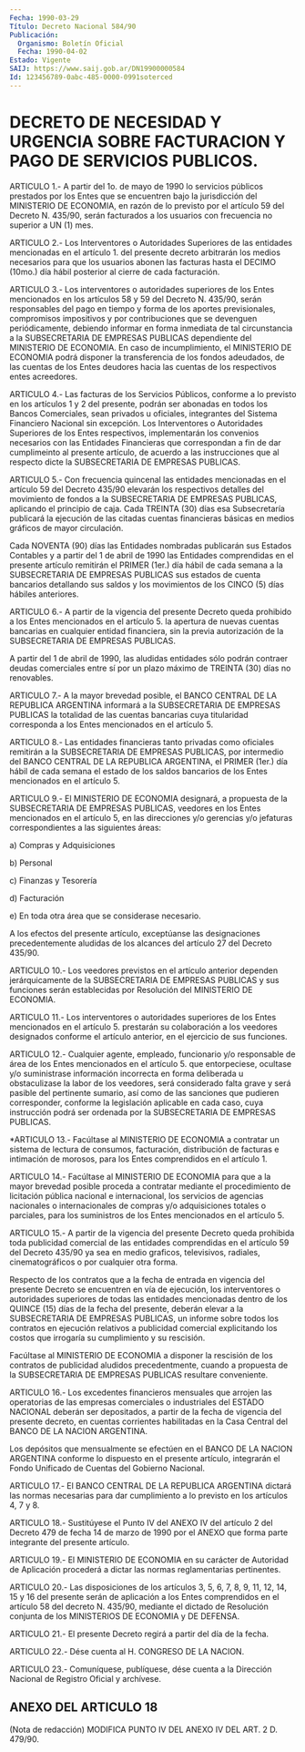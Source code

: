 ```yaml
---
Fecha: 1990-03-29
Título: Decreto Nacional 584/90
Publicación:
  Organismo: Boletín Oficial
  Fecha: 1990-04-02
Estado: Vigente
SAIJ: https://www.saij.gob.ar/DN19900000584
Id: 123456789-0abc-485-0000-0991soterced
---
```

# DECRETO DE NECESIDAD Y URGENCIA SOBRE FACTURACION Y PAGO DE SERVICIOS PUBLICOS.

<a id="1"></a>
ARTICULO  1.-  A  partir  del 1o. de mayo de 1990 lo servicios públicos  prestados  por  los  Entes  que  se  encuentren  bajo  la jurisdicción del MINISTERIO DE ECONOMIA,  en  razón  de lo previsto por  el artículo 59 del Decreto N. 435/90, serán facturados  a  los usuarios con frecuencia no superior a UN (1) mes.

<a id="2"></a>
ARTICULO 2.- Los Interventores o Autoridades Superiores de las entidades  mencionadas  en  el  artículo  1.  del  presente decreto arbitrarán los medios necesarios para que los usuarios  abonen  las facturas  hasta  el DECIMO (10mo.) día hábil posterior al cierre de cada facturación.

<a id="3"></a>
ARTICULO 3.- Los interventores o autoridades superiores de los Entes  mencionados  en los artículos 58 y 59 del Decreto N. 435/90, serán responsables del  pago  en  tiempo  y  forma  de  los aportes previsionales, compromisos impositivos y por contribuciones  que se devenguen  periódicamente, debiendo informar en forma inmediata  de tal  circunstancia    a   la  SUBSECRETARIA  DE  EMPRESAS  PUBLICAS dependiente del MINISTERIO  DE ECONOMIA. En caso de incumplimiento, el MINISTERIO DE ECONOMIA podrá  disponer  la  transferencia de los fondos  adeudados, de las cuentas de los Entes deudores  hacia  las cuentas de los respectivos entes acreedores.

<a id="4"></a>
ARTICULO 4.- Las facturas de los Servicios Públicos, conforme a lo previsto  en  los  artículos  1  y  2  del  presente, podrán ser abonadas  en  todos  los  Bancos  Comerciales,  sean  privados    u oficiales,    integrantes   del  Sistema  Financiero  Nacional  sin excepción. Los Interventores  o Autoridades Superiores de los Entes respectivos,  implementarán  los    convenios  necesarios  con  las Entidades Financieras que correspondan  a  fin  de dar cumplimeinto al  presente  artículo,  de  acuerdo  a  las instrucciones  que  al respecto dicte la SUBSECRETARIA DE EMPRESAS PUBLICAS.

<a id="5"></a>
ARTICULO 5.- Con frecuencia quincenal las entidades mencionadas en el  artículo  59  del  Decreto  435/90  elevarán los respectivos detalles  del movimiento de fondos a la SUBSECRETARIA  DE  EMPRESAS PUBLICAS, aplicando  el  principio  de caja. Cada TREINTA (30) días esa Subsecretaría publicará la ejecución  de  las  citadas  cuentas financieras  básicas en medios gráficos de mayor circulación.

Cada NOVENTA (90)  días  las  Entidades  nombradas  publicarán  sus Estados  Contables  y a partir del 1 de abril de 1990 las Entidades comprendidas en el presente  artículo  remitirán  el  PRIMER (1er.) día  hábil  de cada semana a la SUBSECRETARIA DE EMPRESAS  PUBLICAS sus  estados de  cuenta  bancarios  detallando  sus  saldos  y  los movimientos de los CINCO (5) días hábiles anteriores.

<a id="6"></a>
ARTICULO 6.- A partir de la vigencia del presente Decreto queda prohibido  a los Entes mencionados en el artículo 5. la apertura de nuevas cuentas  bancarias  en  cualquier entidad financiera, sin la previa autorización de la SUBSECRETARIA  DE EMPRESAS PUBLICAS.

A  partir  del  1  de  abril de 1990, las aludidas  entidades  sólo podrán contraer deudas comerciales  entre sí por un plazo máximo de TREINTA (30) días no renovables.

<a id="7"></a>
ARTICULO  7.- A la mayor brevedad posible, el BANCO CENTRAL DE LA REPUBLICA ARGENTINA  informará  a  la  SUBSECRETARIA DE EMPRESAS PUBLICAS  la  totalidad de las cuentas bancarias  cuya  titularidad corresponda a los Entes mencionados en el artículo 5.

<a id="8"></a>
ARTICULO  8.-  Las  entidades  financieras tanto privadas como oficiales remitirán a la SUBSECRETARIA  DE  EMPRESAS  PUBLICAS, por intermedio del BANCO CENTRAL DE LA REPUBLICA ARGENTINA,  el  PRIMER (1er.)  día  hábil de cada semana el estado de los saldos bancarios de los Entes mencionados en el artículo 5.

<a id="9"></a>
ARTICULO  9.- El MINISTERIO DE ECONOMIA designará, a propuesta de la SUBSECRETARIA  DE  EMPRESAS  PUBLICAS,  veedores en los Entes mencionados en el artículo 5, en las direcciones  y/o gerencias y/o jefaturas correspondientes a las siguientes áreas:

a) Compras y Adquisiciones

b) Personal

c) Finanzas y Tesorería

d) Facturación

e) En toda otra área que se considerase necesario.

A los efectos del presente artículo, exceptúanse las  designaciones precedentemente  aludidas  de  los  alcances  del  artículo 27  del Decreto 435/90.

<a id="10"></a>
ARTICULO  10.-  Los veedores previstos en el artículo anterior dependen jerárquicamente  de  la SUBSECRETARIA DE EMPRESAS PUBLICAS y sus funciones serán establecidas  por  Resolución  del MINISTERIO DE ECONOMIA.

<a id="11"></a>
ARTICULO 11.- Los interventores o autoridades superiores de los Entes  mencionados  en  el  artículo 5. prestarán su colaboración a los  veedores  designados conforme  el  artículo  anterior,  en  el ejercicio de sus funciones.

<a id="12"></a>
ARTICULO  12.-  Cualquier  agente,  empleado,  funcionario y/o responsable de área de los Entes mencionados en el artículo  5. que entorpeciese,  ocultase y/o suministrase información incorrecta  en forma deliberada  u  obstaculizase  la  labor de los veedores, será considerado falta grave y será pasible del  pertinente sumario, así como  de  las  sanciones  que  pudieren corresponder,  conforme  la legislación  aplicable en cada caso,  cuya  instrucción  podrá  ser ordenada por la SUBSECRETARIA DE EMPRESAS PUBLICAS.

<a id="13"></a>
*ARTICULO 13.- Facúltase al MINISTERIO DE ECONOMIA a contratar un sistema  de  lectura  de  consumos, facturación, distribución de facturas e intimación de morosos,  para  los  Entes comprendidos en el artículo 1.

<a id="14"></a>
ARTICULO 14.- Facúltase al MINISTERIO DE ECONOMIA para que a la mayor brevedad posible proceda a contratar mediante el procedimiento  de  licitación pública nacional e internacional, los servicios de agencias  nacionales  o internacionales de compras y/o adquisiciones  totales o parciales, para  los  suministros  de  los Entes mencionados en el artículo 5.

<a id="15"></a>
ARTICULO  15.-  A  partir  de la vigencia del presente Decreto queda  prohibida  toda  publicidad  comercial    de  las  entidades comprendidas en el artículo 59 del Decreto 435/90  ya  sea en medio graficos,  televisivos, radiales, cinematográficos o por  cualquier otra forma.

Respecto de  los  contratos  que  a la fecha de entrada en vigencia del  presente  Decreto  se encuentren  en  vía  de  ejecución,  los interventores  o autoridades  superiores  de  todas  las  entidades mencionadas dentro  de  los  QUINCE  (15)  días  de  la  fecha  del presente,  deberán  elevar a la SUBSECRETARIA DE EMPRESAS PUBLICAS, un informe sobre todos  los  contratos  en  ejecución  relativos  a publicidad  comercial  explicitando  los  costos  que  irrogaría su cumplimiento y su rescisión.

Facúltase al MINISTERIO DE ECONOMIA a disponer la rescisión  de los contratos    de    publicidad  aludidos  precedentmente,  cuando  a propuesta  de  la  SUBSECRETARIA  DE  EMPRESAS  PUBLICAS  resultare conveniente.

<a id="16"></a>
ARTICULO 16.- Los excedentes financieros mensuales que arrojen las operatorias  de  las  empresas  comerciales  o industriales del ESTADO NACIONAL deberán ser depositados, a partir  de  la  fecha de vigencia  del  presente  decreto, en cuentas corrientes habilitadas en  la  Casa  Central  del  BANCO  DE  LA  NACION  ARGENTINA.

Los depósitos que mensualmente  se  efectúen  en  el  BANCO  DE  LA NACION  ARGENTINA  conforme  lo  dispuesto en el presente artículo, integrarán  el Fondo Unificado de Cuentas  del  Gobierno  Nacional.

<a id="17"></a>
ARTICULO  17.-  El  BANCO  CENTRAL  DE  LA REPUBLICA ARGENTINA dictará las normas necesarias para dar cumplimiento  a  lo previsto en los artículos 4, 7 y 8.

<a id="18"></a>
ARTICULO 18.- Sustitúyese el Punto IV del ANEXO IV del artículo 2 del  Decreto  479  de  fecha 14 de marzo de 1990 por el ANEXO que forma parte integrante del presente artículo.

<a id="19"></a>
ARTICULO  19.-  El  MINISTERIO  DE  ECONOMIA en su carácter de Autoridad de Aplicación procederá a dictar las normas reglamentarias pertinentes.

<a id="20"></a>
ARTICULO 20.- Las disposiciones de los artículos 3, 5, 6, 7, 8, 9, 11,  12,  14,  15  y  16  del presente serán de aplicación a los Entes  comprendidos  en  el artículo  58  del  decreto  N.  435/90, mediante el dictado de Resolución  conjunta  de  los MINISTERIOS DE ECONOMIA y DE DEFENSA.

<a id="21"></a>
ARTICULO 21.- El presente Decreto regirá a partir del día de la fecha.

<a id="22"></a>
ARTICULO  22.-  Dése  cuenta  al  H.  CONGRESO  DE  LA NACION.

<a id="23"></a>
ARTICULO  23.-  Comuníquese,  publíquese,  dése  cuenta  a  la Dirección Nacional de Registro Oficial y archívese.

## ANEXO DEL ARTICULO 18

<a id="1"></a>
(Nota  de redacción) MODIFICA PUNTO IV DEL ANEXO IV DEL ART. 2 D. 479/90.